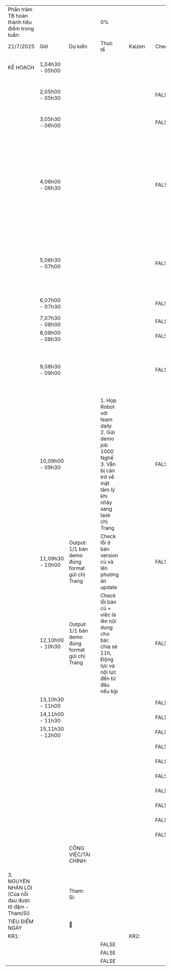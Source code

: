 |                                                             |                  |                                                |     |                                                                                                                              |     |        |     |       |                  |                                                                   |      |                                                                                                                     |     |        |     |       |
| ----------------------------------------------------------- | ---------------- | ---------------------------------------------- | --- | ---------------------------------------------------------------------------------------------------------------------------- | --- | ------ | --- | ----- | ---------------- | ----------------------------------------------------------------- | ---- | ------------------------------------------------------------------------------------------------------------------- | --- | ------ | --- | ----- |
| Phần trăm TB hoàn thành tiêu điểm trong tuần:               |                  |                                                |     | 0%                                                                                                                           |     |        |     |       |                  |                                                                   |      |                                                                                                                     |     |        |     |       |
| 21/7/2025                                                   | Giờ              | Dự kiến                                        |     | Thực tế                                                                                                                      |     | Kaizen |     | Check | Giờ              | Dự kiến                                                           |      | Thực tế                                                                                                             |     | Kaizen |     | Check |
| KẾ HOẠCH                                                    | 1,04h30 - 05h00  |                                                |     |                                                                                                                              |     |        |     |       | 16,12h00 - 12h30 | Ăn trưa và di chuyển về nhà lấy đồ                                |      |                                                                                                                     |     |        |     | FALSE |
|                                                             | 2,05h00 - 05h30  |                                                |     |                                                                                                                              |     |        |     | FALSE | 17,12h30 - 13h00 | Ăn trưa và di chuyển về nhà lấy đồ                                |      |                                                                                                                     |     |        |     | FALSE |
|                                                             | 3,05h30 - 06h00  |                                                |     |                                                                                                                              |     |        |     | FALSE | 18,13h00 - 13h30 | Ăn trưa và di chuyển về nhà lấy đồ                                |      |                                                                                                                     |     |        |     | FALSE |
|                                                             | 4,06h00 - 06h30  |                                                |     |                                                                                                                              |     |        |     | FALSE | 19,13h30 - 14h00 | Output: Update xong phần QUY TẮC CHI TIẾT CỦA SECTION - INTENT??? |      | - Đang dùng Manus để sửa trực tiếp, sau đó sửa xong sẽ export nó ra 1 bản TEXT VÈ QUY TẮC CHI TIẾT SECTION - INTENT |     |        |     | FALSE |
|                                                             | 5,06h30 - 07h00  |                                                |     |                                                                                                                              |     |        |     | FALSE | 20,14h00 - 14h30 | Output: Update xong phần QUY TẮC CHI TIẾT CỦA SECTION - INTENT??? |      | Đã ra 1 bản quy tắc cầncheck kỹ lại                                                                                 |     |        |     | FALSE |
|                                                             | 6,07h00 - 07h30  |                                                |     |                                                                                                                              |     |        |     | FALSE | 21,14h30 - 15h00 |                                                                   |      | Họp team 1000 Nghề                                                                                                  |     |        |     | FALSE |
|                                                             | 7,07h30 - 08h00  |                                                |     |                                                                                                                              |     |        |     | FALSE | 22,15h00 - 15h30 |                                                                   |      | Họp tiếp                                                                                                            |     |        |     | FALSE |
|                                                             | 8,08h00 - 08h30  |                                                |     |                                                                                                                              |     |        |     | FALSE | 23,15h30 - 16h00 |                                                                   |      | Họp tiếp                                                                                                            |     |        |     | FALSE |
|                                                             | 9,08h30 - 09h00  |                                                |     |                                                                                                                              |     |        |     | FALSE | 24,16h00 - 16h30 |                                                                   |      | Chuẩn bị code để chạy 1000 Nghề theo 1 version mới                                                                  |     |        |     | FALSE |
|                                                             | 10,09h00 - 09h30 |                                                |     | 1. Họp Robot với team daily  <br>2. Gửi demo job 1000 Nghề  <br>3. Vẫn bị cản trở về mặt tâm lý khi nhảy sang task chị Trang |     |        |     | FALSE | 25,16h30 - 17h00 |                                                                   |      | Chuẩn bị code để chạy 1000 Nghề theo 1 version mới                                                                  |     |        |     | FALSE |
|                                                             | 11,09h30 - 10h00 | Output: 1/1 bản demo đúng format gửi chị Trang |     | Check lỗi ở bản version cũ và lên phương án update                                                                           |     |        |     | FALSE | 26,17h00 - 17h30 |                                                                   |      | Chạy test 4-5 cái với prompt                                                                                        |     |        |     | FALSE |
|                                                             | 12,10h00 - 10h30 | Output: 1/1 bản demo đúng format gửi chị Trang |     | Check lỗi bản cũ + việc là lên nội dung cho bài: chia sẻ 11h, Động lực và nội lực đến từ đâu nếu kịp                         |     |        |     | FALSE | 27,17h30 - 18h00 |                                                                   |      | Chuẩn bị Prompt đưa a Vũ tuning                                                                                     |     |        |     | FALSE |
|                                                             | 13,10h30 - 11h00 |                                                |     |                                                                                                                              |     |        |     | FALSE | 28,18h00 - 18h30 |                                                                   |      |                                                                                                                     |     |        |     | FALSE |
|                                                             | 14,11h00 - 11h30 |                                                |     |                                                                                                                              |     |        |     | FALSE | 29,18h30 - 19h00 |                                                                   |      |                                                                                                                     |     |        |     | FALSE |
|                                                             | 15,11h30 - 12h00 |                                                |     |                                                                                                                              |     |        |     | FALSE | 30,19h00 - 19h30 |                                                                   |      |                                                                                                                     |     |        |     | FALSE |
|                                                             |                  |                                                |     |                                                                                                                              |     |        |     | FALSE | 31,19h30 - 20h00 |                                                                   |      |                                                                                                                     |     |        |     | FALSE |
|                                                             |                  |                                                |     |                                                                                                                              |     |        |     | FALSE | 32,20h00 - 20h30 |                                                                   |      |                                                                                                                     |     |        |     | FALSE |
|                                                             |                  |                                                |     |                                                                                                                              |     |        |     | FALSE | 33,20h30 - 21h00 |                                                                   |      |                                                                                                                     |     |        |     | FALSE |
|                                                             |                  |                                                |     |                                                                                                                              |     |        |     | FALSE | 34,21h00 - 21h30 |                                                                   |      |                                                                                                                     |     |        |     | FALSE |
|                                                             |                  |                                                |     |                                                                                                                              |     |        |     | FALSE | 35,21h30 - 22h00 |                                                                   |      |                                                                                                                     |     |        |     | FALSE |
|                                                             |                  |                                                |     |                                                                                                                              |     |        |     | FALSE | 36,22h00 - 22h30 |                                                                   |      |                                                                                                                     |     |        |     | FALSE |
|                                                             |                  |                                                |     |                                                                                                                              |     |        |     | FALSE | 37,22h30 - 23h00 |                                                                   |      |                                                                                                                     |     |        |     | FALSE |
|                                                             |                  |                                                |     |                                                                                                                              |     |        |     |       |                  |                                                                   |      |                                                                                                                     |     |        |     |       |
|                                                             |                  | CÔNG VIỆC/TÀI CHÍNH:                           |     |                                                                                                                              |     |        |     |       | MỐI QUAN HỆ:     |                                                                   |      |                                                                                                                     |     |        |     |       |
|                                                             |                  |                                                |     |                                                                                                                              |     |        |     |       |                  |                                                                   |      |                                                                                                                     |     |        |     |       |
|                                                             |                  |                                                |     |                                                                                                                              |     |        |     |       |                  |                                                                   |      |                                                                                                                     |     |        |     |       |
|                                                             |                  |                                                |     |                                                                                                                              |     |        |     |       |                  |                                                                   |      |                                                                                                                     |     |        |     |       |
| 3. NGUYÊN NHÂN LÕI  <br>(Của nỗi đau được tô đậm - Tham/Si) |                  | Tham:  <br>Si:                                 |     |                                                                                                                              |     |        |     |       |                  |                                                                   |      |                                                                                                                     |     |        |     |       |
| TIÊU ĐIỂM NGÀY                                              |                  | 🎯                                             |     |                                                                                                                              |     |        |     |       |                  |                                                                   |      |                                                                                                                     |     |        |     | 0%    |
| KR1:                                                        |                  |                                                |     |                                                                                                                              |     | KR2:   |     |       |                  |                                                                   | KR3: |                                                                                                                     |     |        |     |       |
|                                                             |                  |                                                |     | FALSE                                                                                                                        |     |        |     |       |                  | FALSE                                                             |      |                                                                                                                     |     |        |     | FALSE |
|                                                             |                  |                                                |     | FALSE                                                                                                                        |     |        |     |       |                  | FALSE                                                             |      |                                                                                                                     |     |        |     | FALSE |
|                                                             |                  |                                                |     | FALSE                                                                                                                        |     |        |     |       |                  | FALSE                                                             |      |                                                                                                                     |     |        |     | FALSE |